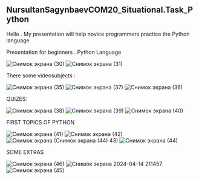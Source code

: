 

## NursultanSagynbaevCOM20_Situational.Task_Python

Hello . My presentation will help novice programmers practice the Python language


Presentation for beginners . Python Language

![Снимок экрана (30)](https://github.com/Nursultan15/NursultanSagynbaevCOM20_ST_Python/assets/73534336/5ee4e6ec-fbcb-400c-8901-d672e54c5556)
![Снимок экрана (31)](https://github.com/Nursultan15/NursultanSagynbaevCOM20_ST_Python/assets/73534336/4e0e0e2a-36ad-4c06-8233-fb95769b9813)

There some videosubjects :

![Снимок экрана (35)](https://github.com/Nursultan15/NursultanSagynbaevCOM20_ST_Python/assets/73534336/e6a0abe9-1f57-4056-aae5-352c08a75e6e)
![Снимок экрана (37)](https://github.com/Nursultan15/NursultanSagynbaevCOM20_ST_Python/assets/73534336/3b81189c-f855-4521-96b2-8527d94222a3)
![Снимок экрана (36)](https://github.com/Nursultan15/NursultanSagynbaevCOM20_ST_Python/assets/73534336/cb5a2092-e2df-440b-b1ca-b0db4dbef1ad)


QUIZES:


![Снимок экрана (38)](https://github.com/Nursultan15/NursultanSagynbaevCOM20_ST_Python/assets/73534336/8016c6e3-1b53-411e-ac38-11fc86d1e843)
![Снимок экрана (39)](https://github.com/Nursultan15/NursultanSagynbaevCOM20_ST_Python/assets/73534336/867dbd68-d13e-4d5d-87d1-6e14e206f506)
![Снимок экрана (40)](https://github.com/Nursultan15/NursultanSagynbaevCOM20_ST_Python/assets/73534336/4bd0c8fb-a0a2-4cea-8ea4-f2823a2933ec)

FIRST TOPICS OF PYTHON

![Снимок экрана (41)](https://github.com/Nursultan15/NursultanSagynbaevCOM20_ST_Python/assets/73534336/b7e59bdf-c97e-4ef9-8b48-d7b64a2c4586)
![Снимок экрана (42)](https://github.com/Nursultan15/NursultanSagynbaevCOM20_ST_Python/assets/73534336/e9468df4-6547-421d-8a18-fb2ea6d3a062)
![Снимок экрана (![Снимок экрана (44)](https://github.com/Nursultan15/NursultanSagynbaevCOM20_ST_Python/assets/73534336/64f9d698-514e-4284-ba38-8dfef191fca0)
43)](https://github.com/Nursultan15/NursultanSagynbaevCOM20_ST_Python/assets/73534336/e59adbba-57c4-46b4-84f5-a73e263c0165)
![Снимок экрана (44)](https://github.com/Nursultan15/NursultanSagynbaevCOM20_ST_Python/assets/73534336/79335fe8-5515-4a33-87bf-b934c40c4158)




SOME EXTRAS


![Снимок экрана (46)](https://github.com/Nursultan15/NursultanSagynbaevCOM20_ST_Python/assets/73534336/98725d69-662f-414c-b41f-69fd6df87bf6)
![Снимок экрана 2024-04-14 211457](https://github.com/Nursultan15/NursultanSagynbaevCOM20_ST_Python/assets/73534336/7dcabdd3-448a-47cf-b52c-8dfccda7d6a8)
![Снимок экрана (45)](https://github.com/Nursultan15/NursultanSagynbaevCOM20_ST_Python/assets/73534336/2affaec8-fd2f-48c8-93ad-f80d72e2ba34)
